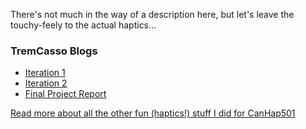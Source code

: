 There's not much in the way of a description here, but let's leave the touchy-feely to the actual haptics...

### TremCasso Blogs
- [Iteration 1](project/Iteration1.md)
- [Iteration 2](project/Iteration2.md)
- [Final Project Report](project/TremCasso.pdf)

[Read more about all the other fun (haptics!) stuff I did for CanHap501](index.md)
